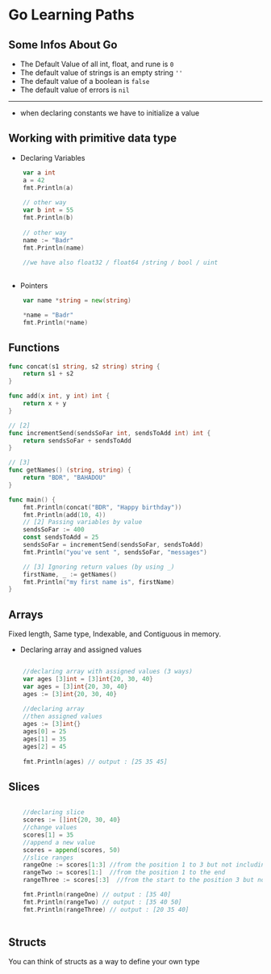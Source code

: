 # Go Learning Paths
## Some Infos About Go


- The Default Value of all int, float, and rune is `0`
- The default value of strings is an empty  string `''`
- The default value of a boolean is `false`
- The default value of errors is `nil`
---------------------------------------------------
- when declaring constants we have to initialize a value
  
## Working with primitive data type
- Declaring Variables
```go
    var a int
    a = 42
    fmt.Println(a)
    
    // other way
    var b int = 55
    fmt.Println(b)
    
    // other way
    name := "Badr"
    fmt.Println(name) 
	
	//we have also float32 / float64 /string / bool / uint
	
```
- Pointers
```go
	var name *string = new(string)

	*name = "Badr"
	fmt.Println(*name)
```

## Functions

```go
func concat(s1 string, s2 string) string {
	return s1 + s2
}

func add(x int, y int) int {
	return x + y
}

// [2]
func incrementSend(sendsSoFar int, sendsToAdd int) int {
	return sendsSoFar + sendsToAdd
}

// [3]
func getNames() (string, string) {
	return "BDR", "BAHADOU"
}

func main() {
	fmt.Println(concat("BDR", "Happy birthday"))
	fmt.Println(add(10, 4))
	// [2] Passing variables by value
	sendsSoFar := 400
	const sendsToAdd = 25
	sendsSoFar = incrementSend(sendsSoFar, sendsToAdd)
	fmt.Println("you've sent ", sendsSoFar, "messages")

	// [3] Ignoring return values (by using _)
	firstName, _ := getNames()
	fmt.Println("my first name is", firstName)
}
```
## Arrays
Fixed length, Same type, Indexable, and Contiguous in memory. 

- Declaring array and assigned values

```go

    //declaring array with assigned values (3 ways) 
    var ages [3]int = [3]int{20, 30, 40}
    var ages = [3]int{20, 30, 40}
    ages := [3]int{20, 30, 40}
	
    //declaring array 
    //then assigned values
    ages := [3]int{}
    ages[0] = 25
    ages[1] = 35
    ages[2] = 45
	
    fmt.Println(ages) // output : [25 35 45]
```

## Slices

```go

    //declaring slice
    scores := []int{20, 30, 40}
    //change values
    scores[1] = 35
    //append a new value 
    scores = append(scores, 50)
    //slice ranges
    rangeOne := scores[1:3] //from the position 1 to 3 but not including the value of position 3
    rangeTwo := scores[1:]  //from the position 1 to the end
    rangeThree := scores[:3]  //from the start to the position 3 but not including the value of 3

    fmt.Println(rangeOne) // output : [35 40]
    fmt.Println(rangeTwo) // output : [35 40 50]
    fmt.Println(rangeThree) // output : [20 35 40]
	
```
## Structs
You can think of structs as a way to define your own type
